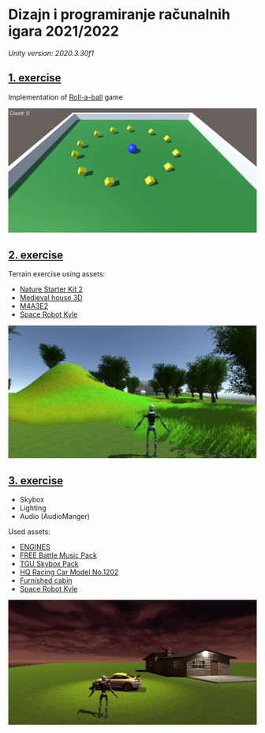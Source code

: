 # Dizajn i programiranje računalnih igara 2021/2022

*Unity version: 2020.3.30f1*





## [1. exercise](Vj_1)
Implementation of [Roll-a-ball](https://learn.unity.com/project/roll-a-ball) game


![Rol](imgs/roll_a_ball.png)






## [2. exercise](Vj_2)

Terrain exercise using assets:

- [Nature Starter Kit 2](https://assetstore.unity.com/packages/3d/environments/nature-starter-kit-2-52977)
- [Medieval house 3D](https://assetstore.unity.com/packages/3d/environments/historic/medieval-house-3d-66708)
- [M4A3E2](https://assetstore.unity.com/packages/3d/vehicles/land/m4a3e2-84358)
- [Space Robot Kyle](https://assetstore.unity.com/packages/3d/characters/robots/space-robot-kyle-4696)

![Terrain](imgs/terrain.png)







## [3. exercise](Vj_3)

- Skybox
- Lighting
- Audio (AudioManger)

Used assets:

- [ENGINES](https://assetstore.unity.com/packages/audio/sound-fx/engines-123836)
- [FREE Battle Music Pack](https://assetstore.unity.com/packages/audio/music/orchestral/free-battle-music-pack-54023)
- [TGU Skybox Pack](https://assetstore.unity.com/packages/2d/textures-materials/sky/tgu-skybox-pack-96433)
- [HQ Racing Car Model No.1202](https://assetstore.unity.com/packages/3d/vehicles/land/hq-racing-car-model-no-1202-128064)
- [Furnished cabin](https://assetstore.unity.com/packages/3d/environments/urban/furnished-cabin-71426)
- [Space Robot Kyle](https://assetstore.unity.com/packages/3d/characters/robots/space-robot-kyle-4696)



![Skybox Audio Lighting](imgs/skybox_audio_lighting.png)
